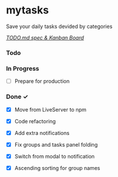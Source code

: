 # mytasks

Save your daily tasks devided by categories

<em>[TODO.md spec & Kanban Board](https://bit.ly/3fCwKfM)</em>

### Todo


### In Progress

- [ ] Prepare for production  

### Done ✓

- [x] Move from LiveServer to npm  
- [x] Code refactoring  
- [x] Add extra notifications  
- [x] Fix groups and tasks panel folding  
- [x] Switch from modal to notification  
- [x] Ascending sorting for group names  

